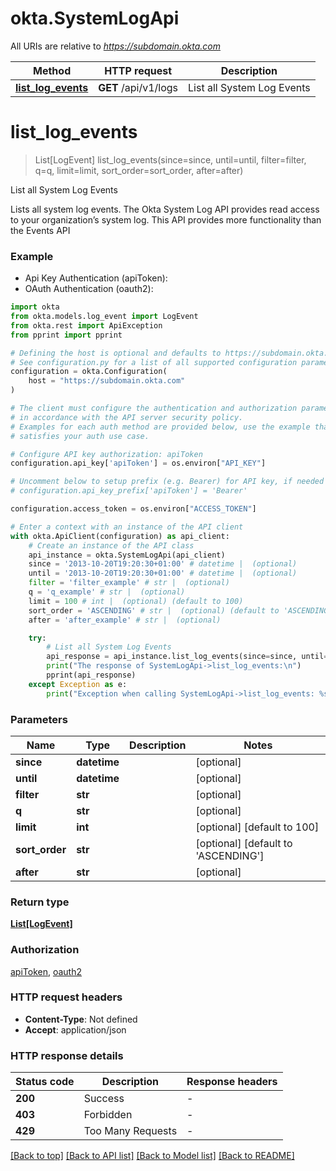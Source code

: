 # okta.SystemLogApi

All URIs are relative to *https://subdomain.okta.com*

Method | HTTP request | Description
------------- | ------------- | -------------
[**list_log_events**](SystemLogApi.md#list_log_events) | **GET** /api/v1/logs | List all System Log Events


# **list_log_events**
> List[LogEvent] list_log_events(since=since, until=until, filter=filter, q=q, limit=limit, sort_order=sort_order, after=after)

List all System Log Events

Lists all system log events. The Okta System Log API provides read access to your organization’s system log. This API provides more functionality than the Events API

### Example

* Api Key Authentication (apiToken):
* OAuth Authentication (oauth2):

```python
import okta
from okta.models.log_event import LogEvent
from okta.rest import ApiException
from pprint import pprint

# Defining the host is optional and defaults to https://subdomain.okta.com
# See configuration.py for a list of all supported configuration parameters.
configuration = okta.Configuration(
    host = "https://subdomain.okta.com"
)

# The client must configure the authentication and authorization parameters
# in accordance with the API server security policy.
# Examples for each auth method are provided below, use the example that
# satisfies your auth use case.

# Configure API key authorization: apiToken
configuration.api_key['apiToken'] = os.environ["API_KEY"]

# Uncomment below to setup prefix (e.g. Bearer) for API key, if needed
# configuration.api_key_prefix['apiToken'] = 'Bearer'

configuration.access_token = os.environ["ACCESS_TOKEN"]

# Enter a context with an instance of the API client
with okta.ApiClient(configuration) as api_client:
    # Create an instance of the API class
    api_instance = okta.SystemLogApi(api_client)
    since = '2013-10-20T19:20:30+01:00' # datetime |  (optional)
    until = '2013-10-20T19:20:30+01:00' # datetime |  (optional)
    filter = 'filter_example' # str |  (optional)
    q = 'q_example' # str |  (optional)
    limit = 100 # int |  (optional) (default to 100)
    sort_order = 'ASCENDING' # str |  (optional) (default to 'ASCENDING')
    after = 'after_example' # str |  (optional)

    try:
        # List all System Log Events
        api_response = api_instance.list_log_events(since=since, until=until, filter=filter, q=q, limit=limit, sort_order=sort_order, after=after)
        print("The response of SystemLogApi->list_log_events:\n")
        pprint(api_response)
    except Exception as e:
        print("Exception when calling SystemLogApi->list_log_events: %s\n" % e)
```



### Parameters


Name | Type | Description  | Notes
------------- | ------------- | ------------- | -------------
 **since** | **datetime**|  | [optional] 
 **until** | **datetime**|  | [optional] 
 **filter** | **str**|  | [optional] 
 **q** | **str**|  | [optional] 
 **limit** | **int**|  | [optional] [default to 100]
 **sort_order** | **str**|  | [optional] [default to &#39;ASCENDING&#39;]
 **after** | **str**|  | [optional] 

### Return type

[**List[LogEvent]**](LogEvent.md)

### Authorization

[apiToken](../README.md#apiToken), [oauth2](../README.md#oauth2)

### HTTP request headers

 - **Content-Type**: Not defined
 - **Accept**: application/json

### HTTP response details

| Status code | Description | Response headers |
|-------------|-------------|------------------|
**200** | Success |  -  |
**403** | Forbidden |  -  |
**429** | Too Many Requests |  -  |

[[Back to top]](#) [[Back to API list]](../README.md#documentation-for-api-endpoints) [[Back to Model list]](../README.md#documentation-for-models) [[Back to README]](../README.md)

